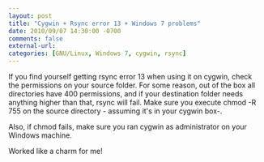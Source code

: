```yaml
---
layout: post
title: "Cygwin + Rsync error 13 + Windows 7 problems"
date: 2010/09/07 14:30:00 -0700
comments: false
external-url:
categories: [GNU/Linux, Windows 7, cygwin, rsync]
---
```



If you find yourself getting rsync error 13 when using it on cygwin, check 
the permissions on your source folder. For some reason, out of the box all 
directories have 400 permissions, and if your destination folder needs anything 
higher than that, rsync will fail. Make sure you execute chmod -R 755 on the 
source directory - assuming it's in your cygwin box-.

Also, if chmod fails, make sure you ran cygwin as administrator on your Windows 
machine.

Worked like a charm for me!



